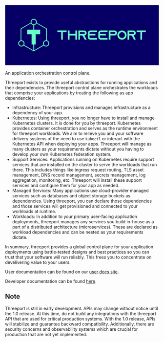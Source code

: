 <img src="docs/dev/img/threeport-logo-green.jpg">

An application orchestration control plane.

Threeport exists to provide useful abstractions for running applications and
their dependencies.  The threeport control plane orchestrates the workloads that
comprise your applications by treating the following as app dependencies:
* Infrastructure: Threeport provisions and manages infrastructure as a dependency
  of your app.
* Kubernetes: Using threeport, you no longer have to install and manage
  Kubernetes clusters.  It is done for you by threeport.
  Kubernetes provides container orchestration and serves as the runtime environment
  for threeport workloads.  We aim to relieve you and your software delivery systems
  of the need to use `kubectl` or interact with the Kubernetes API when deploying
  your apps.  Threeport will manage as many clusters as your requirements dictate
  without you having to develop your own Kubernetes federation system.
* Support Services: Applications running on Kubernetes require
  support services that are installed on the cluster to serve the
  workloads that run there.  This includes things like ingress request routing,
  TLS asset management, DNS record management, secrets management, log
  aggregation, monitoring, etc.  Threeport will install these support services
  and configure them for your app as needed.
* Managed Services: Many applications use cloud-provider managed
  services such as databases and object storage buckets as dependencies.  Using
  threeport, you can declare those dependencies and those services will get
  provisioned and connected to your workloads at runtime.
* Workloads: In addition to your primary user-facing application deployments,
  threeport manages any services you build in-house as a part of a distributed
  architecture (microservices).  These are declared as workload dependencies and
  can be nested as your requirements dictate.

In summary, threeport provides a global control plane for your application
deployments using battle-tested designs and best practices so you can trust that
your software will run reliably.  This frees you to concentrate on develivering
value to your users.

User documentation can be found on our [user docs site](https://threeport.io/).

Developer documentation can be found [here](docs/dev/README.md).

## Note

Threeport is still in early development.  APIs may change without notice until
the 1.0 release.  At this time, do not build any integrations with the threeport
API that are used for critical production systems.  With the 1.0 release, APIs
will stabilize and guarantee backward compatibility.  Additionally, there are
security concerns and observability systems which are crucial for production
that are not yet implemented.

